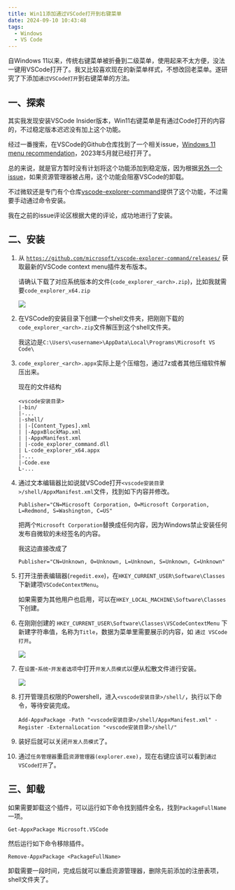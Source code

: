 ```yaml
---
title: Win11添加通过VSCode打开到右键菜单
date: 2024-09-10 10:43:48
tags:
  - Windows
  - VS Code
---
```


自Windows 11以来，传统右键菜单被折叠到二级菜单，使用起来不太方便，没法一键用VSCode打开了。我又比较喜欢现在的新菜单样式，不想改回老菜单。遂研究了下添加`通过VSCode打开`到右键菜单的方法。

<!--more-->

## 一、探索

其实我发现安装VSCode Insider版本，Win11右键菜单是有通过Code打开的内容的，不过稳定版本迟迟没有加上这个功能。

经过一番搜索，在VSCode的Github仓库找到了一个相关issue，[Windows 11 menu recommendation](https://github.com/microsoft/vscode/issues/183297)，2023年5月就已经打开了。

总的来说，就是官方暂时没有计划将这个功能添加到稳定版，因为根据[另外一个issue](https://github.com/microsoft/vscode/issues/164689)，如果资源管理器被占用，这个功能会阻塞VSCode的卸载。

不过微软还是专门有个仓库[vscode-explorer-command](https://github.com/microsoft/vscode-explorer-command)提供了这个功能，不过需要手动通过命令安装。

我在之前的issue评论区根据大佬的评论，成功地进行了安装。

## 二、安装

1. 从 [`https://github.com/microsoft/vscode-explorer-command/releases/`](https://github.com/microsoft/vscode-explorer-command/releases/) 获取最新的VSCode context menu插件发布版本。

   请确认下载了对应系统版本的文件(`code_explorer_<arch>.zip`)，比如我就需要`code_explorer_x64.zip`

   ![](https://img.iszy.xyz/1726803912716.png)

2. 在VSCode的安装目录下创建一个shell文件夹，把刚刚下载的`code_explorer_<arch>.zip`文件解压到这个shell文件夹。

   我这边是`C:\Users\<username>\AppData\Local\Programs\Microsoft VS Code\`

3. `code_explorer_<arch>.appx`实际上是个压缩包，通过7z或者其他压缩软件解压出来。

   现在的文件结构

   ```
   <vscode安装目录>
   |-bin/
   |-...
   |-shell/
   | |-[Content_Types].xml
   | |-AppxBlockMap.xml
   | |-AppxManifest.xml
   | |-code_explorer_command.dll
   | L-code_explorer_x64.appx
   |-...
   |-Code.exe
   L-...
   ```

4. 通过文本编辑器比如说就VSCode打开`<vscode安装目录>/shell/AppxManifest.xml`文件，找到如下内容并修改。

   ```
   Publisher="CN=Microsoft Corporation, O=Microsoft Corporation, L=Redmond, S=Washington, C=US"
   ```

   把两个`Microsoft Corporation`替换成任何内容，因为Windows禁止安装任何发布自微软的未经签名的内容。

   我这边直接改成了

   ```
   Publisher="CN=Unknown, O=Unknown, L=Unknown, S=Unknown, C=Unknown"
   ```

5. 打开注册表编辑器(`regedit.exe`)，在`HKEY_CURRENT_USER\Software\Classes`下新建项`VSCodeContextMenu`。

   如果需要为其他用户也启用，可以在`HKEY_LOCAL_MACHINE\Software\Classes`下创建。

6. 在刚刚创建的 `HKEY_CURRENT_USER\Software\Classes\VSCodeContextMenu` 下新建字符串值，名称为`Title`，数据为菜单里需要展示的内容，如 `通过 VSCode 打开`。

   ![](https://img.iszy.xyz/1726806485504.png)

7. 在`设置`-`系统`-`开发者选项`中打开`开发人员模式`以便从松散文件进行安装。

   ![](https://img.iszy.xyz/1726806649124.png)

8. 打开管理员权限的Powershell，进入`<vscode安装目录>/shell/`，执行以下命令，等待安装完成。

   ```pwsh
   Add-AppxPackage -Path "<vscode安装目录>/shell/AppxManifest.xml" -Register -ExternalLocation "<vscode安装目录>/shell/"
   ```

9. 装好后就可以关闭`开发人员模式`了。

10. 通过`任务管理器`重启`资源管理器(explorer.exe)`，现在右键应该可以看到`通过 VSCode打开`了。

## 三、卸载

如果需要卸载这个插件，可以运行如下命令找到插件全名，找到`PackageFullName`一项。

```pwsh
Get-AppxPackage Microsoft.VSCode
```

然后运行如下命令移除插件。

```pwsh
Remove-AppxPackage <PackageFullName>
```

卸载需要一段时间，完成后就可以重启资源管理器，删除先前添加的注册表项，shell文件夹了。

